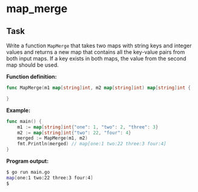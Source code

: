 # map_merge

## Task

Write a function `MapMerge` that takes two maps with string keys and integer values and returns a new map that contains all the key-value pairs from both input maps. If a key exists in both maps, the value from the second map should be used.

**Function definition:**

```go
func MapMerge(m1 map[string]int, m2 map[string]int) map[string]int {

}
```

**Example:**

```go
func main() {
    m1 := map[string]int{"one": 1, "two": 2, "three": 3}
    m2 := map[string]int{"two": 22, "four": 4}
    merged := MapMerge(m1, m2)
    fmt.Println(merged) // map[one:1 two:22 three:3 four:4]
}
```

**Program output:**

```sh
$ go run main.go
map[one:1 two:22 three:3 four:4]
$
```
